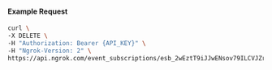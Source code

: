 <!-- Code generated for API Clients. DO NOT EDIT. -->

#### Example Request

```bash
curl \
-X DELETE \
-H "Authorization: Bearer {API_KEY}" \
-H "Ngrok-Version: 2" \
https://api.ngrok.com/event_subscriptions/esb_2wEztT9iJJwENsov79ILCVJZrNe/sources/ip_policy_updated.v0
```
